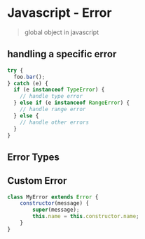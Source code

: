 # Javascript - Error

> global object in javascript

## handling a specific error

```js
try {
  foo.bar();
} catch (e) {
  if (e instanceof TypeError) {
    // handle type error
  } else if (e instanceof RangeError) {
    // handle range error
  } else {
    // handle other errors
  }
}
```

## Error Types

## Custom Error

```js
class MyError extends Error {
    constructor(message) {
        super(message);
        this.name = this.constructor.name;
    }
}
